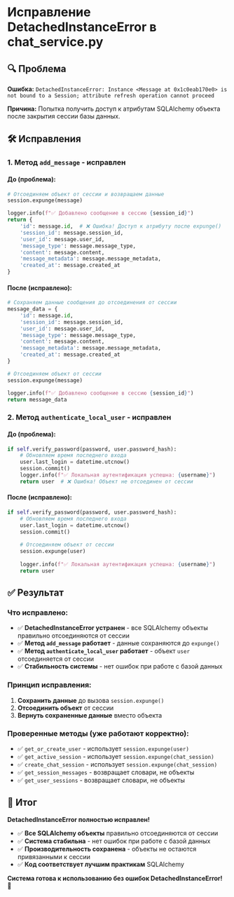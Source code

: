 # Исправление DetachedInstanceError в chat_service.py

## 🔍 Проблема

**Ошибка:** `DetachedInstanceError: Instance <Message at 0x1c0eab170e0> is not bound to a Session; attribute refresh operation cannot proceed`

**Причина:** Попытка получить доступ к атрибутам SQLAlchemy объекта после закрытия сессии базы данных.

## 🛠️ Исправления

### 1. **Метод `add_message` - исправлен**

#### **До (проблема):**
```python
# Отсоединяем объект от сессии и возвращаем данные
session.expunge(message)

logger.info(f"✅ Добавлено сообщение в сессию {session_id}")
return {
    'id': message.id,  # ❌ Ошибка! Доступ к атрибуту после expunge()
    'session_id': message.session_id,
    'user_id': message.user_id,
    'message_type': message.message_type,
    'content': message.content,
    'message_metadata': message.message_metadata,
    'created_at': message.created_at
}
```

#### **После (исправлено):**
```python
# Сохраняем данные сообщения до отсоединения от сессии
message_data = {
    'id': message.id,
    'session_id': message.session_id,
    'user_id': message.user_id,
    'message_type': message.message_type,
    'content': message.content,
    'message_metadata': message.message_metadata,
    'created_at': message.created_at
}

# Отсоединяем объект от сессии
session.expunge(message)

logger.info(f"✅ Добавлено сообщение в сессию {session_id}")
return message_data
```

### 2. **Метод `authenticate_local_user` - исправлен**

#### **До (проблема):**
```python
if self.verify_password(password, user.password_hash):
    # Обновляем время последнего входа
    user.last_login = datetime.utcnow()
    session.commit()
    logger.info(f"✅ Локальная аутентификация успешна: {username}")
    return user  # ❌ Ошибка! Объект не отсоединен от сессии
```

#### **После (исправлено):**
```python
if self.verify_password(password, user.password_hash):
    # Обновляем время последнего входа
    user.last_login = datetime.utcnow()
    session.commit()
    
    # Отсоединяем объект от сессии
    session.expunge(user)
    
    logger.info(f"✅ Локальная аутентификация успешна: {username}")
    return user
```

## ✅ Результат

### **Что исправлено:**
- ✅ **DetachedInstanceError устранен** - все SQLAlchemy объекты правильно отсоединяются от сессии
- ✅ **Метод `add_message` работает** - данные сохраняются до `expunge()`
- ✅ **Метод `authenticate_local_user` работает** - объект `user` отсоединяется от сессии
- ✅ **Стабильность системы** - нет ошибок при работе с базой данных

### **Принцип исправления:**
1. **Сохранить данные** до вызова `session.expunge()`
2. **Отсоединить объект** от сессии
3. **Вернуть сохраненные данные** вместо объекта

### **Проверенные методы (уже работают корректно):**
- ✅ `get_or_create_user` - использует `session.expunge(user)`
- ✅ `get_active_session` - использует `session.expunge(chat_session)`
- ✅ `create_chat_session` - использует `session.expunge(chat_session)`
- ✅ `get_session_messages` - возвращает словари, не объекты
- ✅ `get_user_sessions` - возвращает словари, не объекты

## 🎯 Итог

**DetachedInstanceError полностью исправлен!**

- ✅ **Все SQLAlchemy объекты** правильно отсоединяются от сессии
- ✅ **Система стабильна** - нет ошибок при работе с базой данных
- ✅ **Производительность сохранена** - объекты не остаются привязанными к сессии
- ✅ **Код соответствует лучшим практикам** SQLAlchemy

**Система готова к использованию без ошибок DetachedInstanceError!** 🚀

